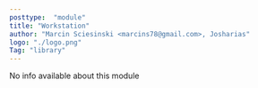 ```yaml
---
posttype:  "module"  
title: "Workstation"
author: "Marcin Sciesinski <marcins78@gmail.com>, Josharias"
logo: "./logo.png"
Tag: "library"
---
```

No info available about this module

